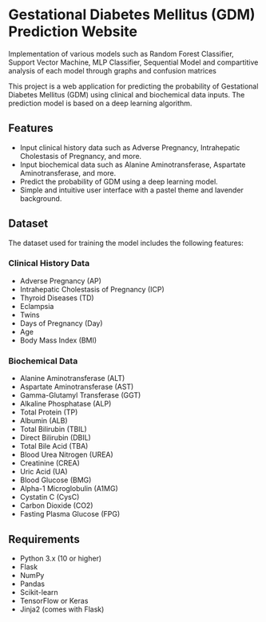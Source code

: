 # Gestational Diabetes Mellitus (GDM) Prediction Website 
Implementation of various models such as Random Forest Classifier, Support Vector Machine, MLP Classifier, Sequential Model and compartitive analysis of each model through graphs and confusion matrices 

This project is a web application for predicting the probability of Gestational Diabetes Mellitus (GDM) using clinical and biochemical data inputs. The prediction model is based on a deep learning algorithm.

## Features

- Input clinical history data such as Adverse Pregnancy, Intrahepatic Cholestasis of Pregnancy, and more.
- Input biochemical data such as Alanine Aminotransferase, Aspartate Aminotransferase, and more.
- Predict the probability of GDM using a deep learning model.
- Simple and intuitive user interface with a pastel theme and lavender background.

## Dataset

The dataset used for training the model includes the following features:

### Clinical History Data
- Adverse Pregnancy (AP)
- Intrahepatic Cholestasis of Pregnancy (ICP)
- Thyroid Diseases (TD)
- Eclampsia
- Twins
- Days of Pregnancy (Day)
- Age
- Body Mass Index (BMI)

### Biochemical Data
- Alanine Aminotransferase (ALT)
- Aspartate Aminotransferase (AST)
- Gamma-Glutamyl Transferase (GGT)
- Alkaline Phosphatase (ALP)
- Total Protein (TP)
- Albumin (ALB)
- Total Bilirubin (TBIL)
- Direct Bilirubin (DBIL)
- Total Bile Acid (TBA)
- Blood Urea Nitrogen (UREA)
- Creatinine (CREA)
- Uric Acid (UA)
- Blood Glucose (BMG)
- Alpha-1 Microglobulin (A1MG)
- Cystatin C (CysC)
- Carbon Dioxide (CO2)
- Fasting Plasma Glucose (FPG)

## Requirements

- Python 3.x (10 or higher)
- Flask
- NumPy
- Pandas
- Scikit-learn
- TensorFlow or Keras
- Jinja2 (comes with Flask)
  
